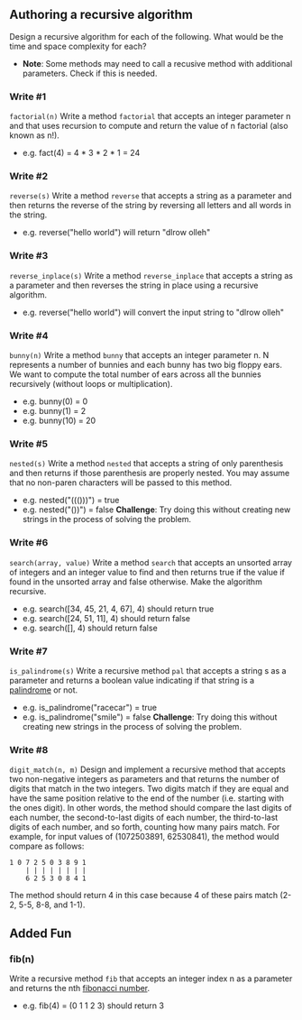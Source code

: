 ## Authoring a recursive algorithm
Design a recursive algorithm for each of the following. What would be the time and space complexity for each?
- **Note**: Some methods may need to call a recusive method with additional parameters. Check if this is needed.

### Write #1
`factorial(n)`
Write a method `factorial` that accepts an integer parameter n and that uses recursion to compute and return the value of n factorial (also known as n!).
- e.g. fact(4) = 4 * 3 * 2 * 1 = 24

### Write #2
`reverse(s)`
Write a method `reverse` that accepts a string as a parameter and then returns the reverse of the string by reversing all letters and all words in the string.
- e.g. reverse("hello world") will return "dlrow olleh"

### Write #3
`reverse_inplace(s)`
Write a method `reverse_inplace` that accepts a string as a parameter and then reverses the string in place using a recursive algorithm.
- e.g. reverse("hello world") will convert the input string to "dlrow olleh"

### Write #4
`bunny(n)`
Write a method `bunny` that accepts an integer parameter n. N represents a number of bunnies and each bunny has two big floppy ears. We want to compute the total number of ears across all the bunnies recursively (without loops or multiplication).
- e.g. bunny(0) = 0
- e.g. bunny(1) = 2
- e.g. bunny(10) = 20

### Write #5
`nested(s)`
Write a method `nested` that accepts a string of only parenthesis and then returns if those parenthesis are properly nested. You may
assume that no non-paren characters will be passed to this method.
- e.g. nested("((()))") = true
- e.g. nested("())") = false
**Challenge**: Try doing this without creating new strings in the process of solving the problem.

### Write #6
`search(array, value)`
Write a method `search` that accepts an unsorted array of integers and an integer value to find and then returns true if the value if found in the unsorted array and false otherwise. Make the algorithm recursive.
- e.g. search([34, 45, 21, 4, 67], 4) should return true
- e.g. search([24, 51, 11], 4) should return false
- e.g. search([], 4) should return false

### Write #7
`is_palindrome(s)`
Write a recursive method `pal` that accepts a string s as a parameter and returns a boolean value indicating if that string is a [palindrome](https://en.wikipedia.org/wiki/Palindrome) or not.
- e.g. is_palindrome("racecar") = true
- e.g. is_palindrome("smile") = false
**Challenge**: Try doing this without creating new strings in the process of solving the problem.

### Write #8
`digit_match(n, m)`
Design and implement a recursive method that accepts two non-negative integers as parameters and that returns the number of digits that match in the two integers. Two digits match if they are equal and have the same position relative to the end of the number (i.e. starting with the ones digit). In other words, the method should compare the last digits of each number, the second-to-last digits of each number, the third-to-last digits of each number, and so forth, counting how many pairs match.
For example, for  input values of (1072503891, 62530841), the method would compare as follows:
```
1 0 7 2 5 0 3 8 9 1
    | | | | | | | |
    6 2 5 3 0 8 4 1
```
The method should return 4 in this case because 4 of these pairs match (2-2, 5-5, 8-8, and 1-1).

## Added Fun
### fib(n)
Write a recursive method `fib` that accepts an integer index n as a parameter and returns the nth [fibonacci number](https://en.wikipedia.org/wiki/Fibonacci#Fibonacci_sequence).
- e.g. fib(4) = (0 1 1 2 3) should return 3


